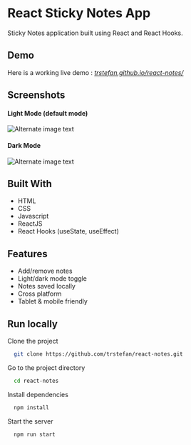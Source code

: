 
# React Sticky Notes App

Sticky Notes application built using React and React Hooks. 

## Demo

Here is a working live demo : [_trstefan.github.io/react-notes/_](trstefan.github.io/react-notes/)

## Screenshots

#### Light Mode (default mode) 
![Alternate image text](https://i.ibb.co/2vzCDKN/Notes.png)

#### Dark Mode 
![Alternate image text](https://i.ibb.co/Fb6KnWc/Notes-Dark-Mode.png)



## Built With

- HTML
- CSS
- Javascript
- ReactJS
- React Hooks (useState, useEffect) 

## Features

- Add/remove notes
- Light/dark mode toggle
- Notes saved locally
- Cross platform
- Tablet & mobile friendly

## Run locally 

Clone the project

```bash
  git clone https://github.com/trstefan/react-notes.git
```

Go to the project directory

```bash
  cd react-notes
```

Install dependencies

```bash
  npm install
```

Start the server

```bash
  npm run start
```
